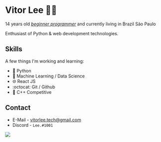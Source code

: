 # Vitor Lee 👨‍💻 
14 years old <a href="https://vleeh.github.io"><i>beginner programmer</i></a> and currently living in Brazil São Paulo

Enthusiast of Python & web development technologies.

## Skills 
A few things I'm working and learning:
- 🐍 Python 
- 🤖 Machine Learning  /  Data Science
- 🌐 React JS
- :octocat: Git / Github
- 🔧 C++ Competitive 

## Contact 
- E-Mail - <a>vitorlee.tech@gmail.com</a> 
- Discord - `Lee.#1001` <br>

<img src="https://github-readme-stats.vercel.app/api?username=vLeeH&show_icons=true&hide_border=false">
